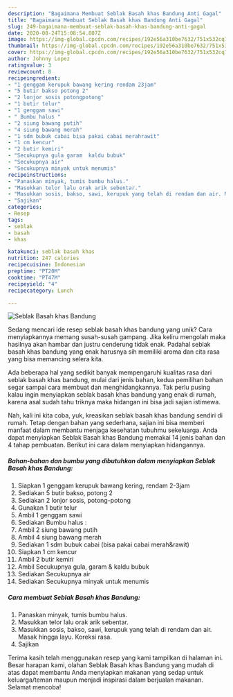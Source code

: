 ```yaml
---
description: "Bagaimana Membuat Seblak Basah khas Bandung Anti Gagal"
title: "Bagaimana Membuat Seblak Basah khas Bandung Anti Gagal"
slug: 249-bagaimana-membuat-seblak-basah-khas-bandung-anti-gagal
date: 2020-08-24T15:08:54.807Z
image: https://img-global.cpcdn.com/recipes/192e56a310be7632/751x532cq70/seblak-basah-khas-bandung-foto-resep-utama.jpg
thumbnail: https://img-global.cpcdn.com/recipes/192e56a310be7632/751x532cq70/seblak-basah-khas-bandung-foto-resep-utama.jpg
cover: https://img-global.cpcdn.com/recipes/192e56a310be7632/751x532cq70/seblak-basah-khas-bandung-foto-resep-utama.jpg
author: Johnny Lopez
ratingvalue: 3
reviewcount: 8
recipeingredient:
- "1 genggam kerupuk bawang kering rendam 23jam"
- "5 butir bakso potong 2"
- "2 lonjor sosis potongpotong"
- "1 butir telur"
- "1 genggam sawi"
- " Bumbu halus "
- "2 siung bawang putih"
- "4 siung bawang merah"
- "1 sdm bubuk cabai bisa pakai cabai merahrawit"
- "1 cm kencur"
- "2 butir kemiri"
- "Secukupnya gula garam  kaldu bubuk"
- "Secukupnya air"
- "Secukupnya minyak untuk menumis"
recipeinstructions:
- "Panaskan minyak, tumis bumbu halus."
- "Masukkan telor lalu orak arik sebentar."
- "Masukkan sosis, bakso, sawi, kerupuk yang telah di rendam dan air. Masak hingga layu. Koreksi rasa."
- "Sajikan"
categories:
- Resep
tags:
- seblak
- basah
- khas

katakunci: seblak basah khas 
nutrition: 247 calories
recipecuisine: Indonesian
preptime: "PT20M"
cooktime: "PT47M"
recipeyield: "4"
recipecategory: Lunch

---
```



![Seblak Basah khas Bandung](https://img-global.cpcdn.com/recipes/192e56a310be7632/751x532cq70/seblak-basah-khas-bandung-foto-resep-utama.jpg)

Sedang mencari ide resep seblak basah khas bandung yang unik? Cara menyiapkannya memang susah-susah gampang. Jika keliru mengolah maka hasilnya akan hambar dan justru cenderung tidak enak. Padahal seblak basah khas bandung yang enak harusnya sih memiliki aroma dan cita rasa yang bisa memancing selera kita.



Ada beberapa hal yang sedikit banyak mempengaruhi kualitas rasa dari seblak basah khas bandung, mulai dari jenis bahan, kedua pemilihan bahan segar sampai cara membuat dan menghidangkannya. Tak perlu pusing kalau ingin menyiapkan seblak basah khas bandung yang enak di rumah, karena asal sudah tahu triknya maka hidangan ini bisa jadi sajian istimewa.


Nah, kali ini kita coba, yuk, kreasikan seblak basah khas bandung sendiri di rumah. Tetap dengan bahan yang sederhana, sajian ini bisa memberi manfaat dalam membantu menjaga kesehatan tubuhmu sekeluarga. Anda dapat menyiapkan Seblak Basah khas Bandung memakai 14 jenis bahan dan 4 tahap pembuatan. Berikut ini cara dalam menyiapkan hidangannya.

<!--inarticleads1-->

##### Bahan-bahan dan bumbu yang dibutuhkan dalam menyiapkan Seblak Basah khas Bandung:

1. Siapkan 1 genggam kerupuk bawang kering, rendam 2-3jam
1. Sediakan 5 butir bakso, potong 2
1. Sediakan 2 lonjor sosis, potong-potong
1. Gunakan 1 butir telur
1. Ambil 1 genggam sawi
1. Sediakan  Bumbu halus :
1. Ambil 2 siung bawang putih
1. Ambil 4 siung bawang merah
1. Sediakan 1 sdm bubuk cabai (bisa pakai cabai merah&amp;rawit)
1. Siapkan 1 cm kencur
1. Ambil 2 butir kemiri
1. Ambil Secukupnya gula, garam &amp; kaldu bubuk
1. Sediakan Secukupnya air
1. Sediakan Secukupnya minyak untuk menumis




<!--inarticleads2-->

##### Cara membuat Seblak Basah khas Bandung:

1. Panaskan minyak, tumis bumbu halus.
1. Masukkan telor lalu orak arik sebentar.
1. Masukkan sosis, bakso, sawi, kerupuk yang telah di rendam dan air. Masak hingga layu. Koreksi rasa.
1. Sajikan




Terima kasih telah menggunakan resep yang kami tampilkan di halaman ini. Besar harapan kami, olahan Seblak Basah khas Bandung yang mudah di atas dapat membantu Anda menyiapkan makanan yang sedap untuk keluarga/teman maupun menjadi inspirasi dalam berjualan makanan. Selamat mencoba!
